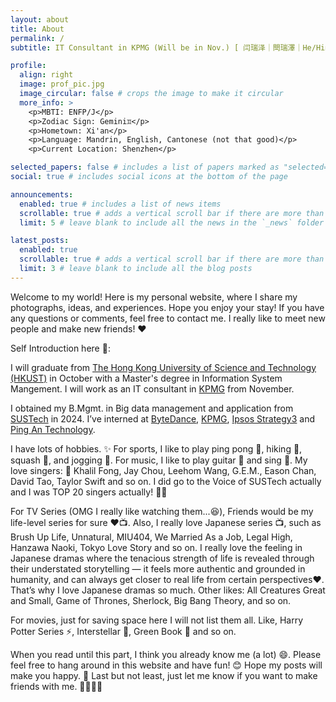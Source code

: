 ```yaml
---
layout: about
title: About
permalink: /
subtitle: IT Consultant in KPMG (Will be in Nov.) [ 闫瑞泽｜閆瑞澤｜He/Him/His ]

profile:
  align: right
  image: prof_pic.jpg
  image_circular: false # crops the image to make it circular
  more_info: >
    <p>MBTI: ENFP/J</p>
    <p>Zodiac Sign: Gemini♊️</p>
    <p>Hometown: Xi'an</p>
    <p>Language: Mandrin, English, Cantonese (not that good)</p>
    <p>Current Location: Shenzhen</p>

selected_papers: false # includes a list of papers marked as "selected={true}"
social: true # includes social icons at the bottom of the page

announcements:
  enabled: true # includes a list of news items
  scrollable: true # adds a vertical scroll bar if there are more than 3 news items
  limit: 5 # leave blank to include all the news in the `_news` folder

latest_posts:
  enabled: true
  scrollable: true # adds a vertical scroll bar if there are more than 3 new posts items
  limit: 3 # leave blank to include all the blog posts
---
```

Welcome to my world! Here is my personal website, where I share my photographs, ideas, and experiences. Hope you enjoy your stay! If you have any questions or comments, feel free to contact me. I really like to meet new people and make new friends! ❤️

Self Introduction here 🌟:

I will graduate from [The Hong Kong University of Science and Technology (HKUST)](https://hkust.edu.hk) in October with a Master's degree in Information System Mangement. I will work as an IT consultant in [KPMG](https://kpmg.com/cn/en/home.html) from November.

I obtained my B.Mgmt. in Big data management and application from [SUSTech](https://www.sustech.edu.cn/en/) in 2024. I’ve interned at [ByteDance](https://www.bytedance.com/en/), [KPMG](https://www.kpmg.com/cn/en/home.html), [Ipsos Strategy3](https://www.ipsos.com/en/ipsosstrategy3) and [Ping An Technology](https://tech.pingan.com).

I have lots of hobbies. ✨ For sports, I like to play ping pong 🏓, hiking 🥾, squash 🎾, and jogging 🏃. For music, I like to play guitar 🎸 and sing 🎤. My love singers: 🌟 Khalil Fong, Jay Chou, Leehom Wang, G.E.M., Eason Chan, David Tao, Taylor Swift and so on. I did go to the Voice of SUSTech actually and I was TOP 20 singers actually! 🎉😝

For TV Series (OMG I really like watching them...😆), Friends would be my life-level series for sure ❤️📺. Also, I really love Japanese series 📺, such as Brush Up Life, Unnatural, MIU404, We Married As a Job, Legal High, Hanzawa Naoki, Tokyo Love Story and so on. I really love the feeling in Japanese dramas where the tenacious strength of life is revealed through their understated storytelling — it feels more authentic and grounded in humanity, and can always get closer to real life from certain perspectives❤️. That’s why I love Japanese dramas so much. Other likes: All Creatures Great and Small, Game of Thrones, Sherlock, Big Bang Theory, and so on.

For movies, just for saving space here I will not list them all. Like, Harry Potter Series ⚡, Interstellar 🌌, Green Book 🚗 and so on.

When you read until this part, I think you already know me (a lot) 😄. Please feel free to hang around in this website and have fun! 😊 Hope my posts will make you happy. 🌟 Last but not least, just let me know if you want to make friends with me. 💬🧑‍🤝‍🧑
